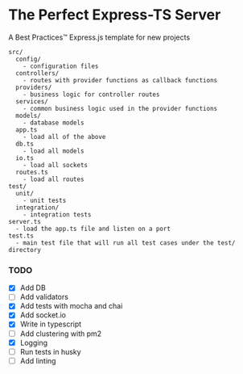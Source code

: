 # The Perfect Express-TS Server

A Best Practices™️ Express.js template for new projects

```dir
src/
  config/
    - configuration files
  controllers/
    - routes with provider functions as callback functions
  providers/
    - business logic for controller routes
  services/
    - common business logic used in the provider functions
  models/
    - database models
  app.ts
    - load all of the above
  db.ts
    - load all models
  io.ts
    - load all sockets
  routes.ts
    - load all routes
test/
  unit/
    - unit tests
  integration/
    - integration tests
server.ts
  - load the app.ts file and listen on a port
test.ts
  - main test file that will run all test cases under the test/ directory
```

### TODO

- [x] Add DB
- [ ] Add validators
- [x] Add tests with mocha and chai
- [x] Add socket.io
- [x] Write in typescript
- [ ] Add clustering with pm2
- [x] Logging
- [ ] Run tests in husky
- [ ] Add linting
